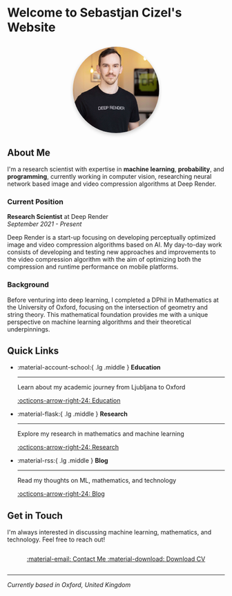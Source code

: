 # Welcome to Sebastjan Cizel's Website

<div style="text-align: center; margin: 2em 0;">
  <img src="assets/images/headshot.webp" alt="Sebastjan Cizel" style="border-radius: 50%; width: 200px; height: 200px; object-fit: cover; box-shadow: 0 4px 8px rgba(0,0,0,0.2);">
</div>

## About Me

I'm a research scientist with expertise in **machine learning**, **probability**, and **programming**, currently working in computer vision, researching neural network based image and video compression algorithms at Deep Render.

### Current Position

**Research Scientist** at Deep Render  
*September 2021 - Present*

Deep Render is a start-up focusing on developing perceptually optimized image and video compression algorithms based on AI. My day-to-day work consists of developing and testing new approaches and improvements to the video compression algorithm with the aim of optimizing both the compression and runtime performance on mobile platforms.

### Background

Before venturing into deep learning, I completed a DPhil in Mathematics at the University of Oxford, focusing on the intersection of geometry and string theory. This mathematical foundation provides me with a unique perspective on machine learning algorithms and their theoretical underpinnings.

## Quick Links

<div class="grid cards" markdown>

-   :material-account-school:{ .lg .middle } **Education**

    ---

    Learn about my academic journey from Ljubljana to Oxford

    [:octicons-arrow-right-24: Education](about.md#education)

-   :material-flask:{ .lg .middle } **Research**

    ---

    Explore my research in mathematics and machine learning

    [:octicons-arrow-right-24: Research](research.md)

-   :material-rss:{ .lg .middle } **Blog**

    ---

    Read my thoughts on ML, mathematics, and technology

    [:octicons-arrow-right-24: Blog](blog/index.md)

</div>

## Get in Touch

I'm always interested in discussing machine learning, mathematics, and technology. Feel free to reach out!

<div style="text-align: center; margin: 2em 0;">
  <a href="mailto:sebastjancizel@gmail.com" class="md-button md-button--primary">
    :material-email: Contact Me
  </a>
  <a href="https://www.dropbox.com/s/humefrhq1zvujay/Resume_CizelSebastjan.pdf?dl=0" class="md-button">
    :material-download: Download CV
  </a>
</div>

---

*Currently based in Oxford, United Kingdom*
